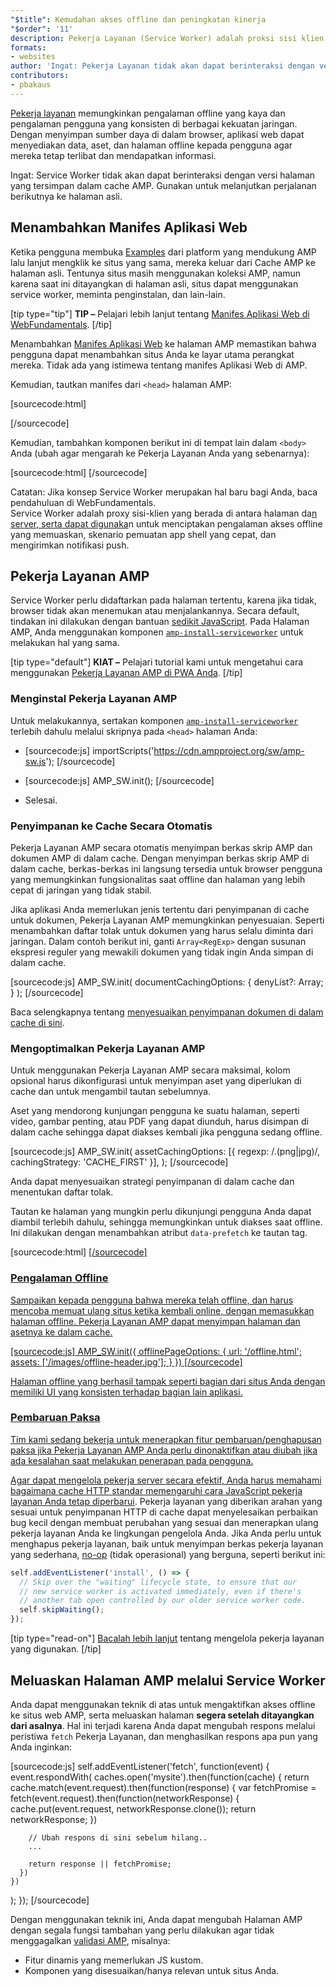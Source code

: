 ```yaml
---
"$title": Kemudahan akses offline dan peningkatan kinerja
"$order": '11'
description: Pekerja Layanan (Service Worker) adalah proksi sisi klien yang berada di antara halaman Anda dan server, dan digunakan untuk membangun pengalaman offline yang fantastis, pemuatan cepat ....
formats:
- websites
author: 'Ingat: Pekerja Layanan tidak akan dapat berinteraksi dengan versi halaman Anda yang disimpan di dalam cache AMP. Gunakan itu untuk perjalanan selanjutnya ke asal Anda.'
contributors:
- pbakaus
---
```


[Pekerja layanan](https://developer.mozilla.org/en-US/docs/Web/API/Service_Worker_API) memungkinkan pengalaman offline yang kaya dan pengalaman pengguna yang konsisten di berbagai kekuatan jaringan. Dengan menyimpan sumber daya di dalam browser, aplikasi web dapat menyediakan data, aset, dan halaman offline kepada pengguna agar mereka tetap terlibat dan mendapatkan informasi.

Ingat: Service Worker tidak akan dapat berinteraksi dengan versi halaman yang tersimpan dalam cache AMP. Gunakan untuk melanjutkan perjalanan berikutnya ke halaman asli.

## Menambahkan Manifes Aplikasi Web

Ketika pengguna membuka [Examples](../../../documentation/examples/index.html) dari platform yang mendukung AMP lalu lanjut mengklik ke situs yang sama, mereka keluar dari Cache AMP ke halaman asli. Tentunya situs masih menggunakan koleksi AMP, namun karena saat ini ditayangkan di halaman asli, situs dapat menggunakan service worker, meminta penginstalan, dan lain-lain.

[tip type="tip"] **TIP –** Pelajari lebih lanjut tentang [Manifes Aplikasi Web di WebFundamentals](https://developers.google.com/web/fundamentals/engage-and-retain/web-app-manifest/). [/tip]

Menambahkan [Manifes Aplikasi Web](https://developers.google.com/web/fundamentals/engage-and-retain/web-app-manifest/) ke halaman AMP memastikan bahwa pengguna dapat menambahkan situs Anda ke layar utama perangkat mereka. Tidak ada yang istimewa tentang manifes Aplikasi Web di AMP.

Kemudian, tautkan manifes dari `<head>` halaman AMP:

[sourcecode:html]

<script async custom-element="amp-install-serviceworker"
  src="https://cdn.ampproject.org/v0/amp-install-serviceworker-0.1.js"></script>

[/sourcecode]

Kemudian, tambahkan komponen berikut ini di tempat lain dalam `<body>` Anda (ubah agar mengarah ke Pekerja Layanan Anda yang sebenarnya):

[sourcecode:html]
<amp-install-serviceworker
      src="https://www.your-domain.com/serviceworker.js"
      layout="nodisplay">
</amp-install-serviceworker>
[/sourcecode]

Catatan: Jika konsep Service Worker merupakan hal baru bagi Anda, baca pendahuluan di WebFundamentals.<br>Service Worker adalah proxy sisi-klien yang berada di antara halaman da[n server, serta dapat digunaka](https://developers.google.com/web/fundamentals/getting-started/primers/service-workers)n untuk menciptakan pengalaman akses offline yang memuaskan, skenario pemuatan app shell yang cepat, dan mengirimkan notifikasi push.

## Pekerja Layanan AMP

Service Worker perlu didaftarkan pada halaman tertentu, karena jika tidak, browser tidak akan menemukan atau menjalankannya. Secara default, tindakan ini dilakukan dengan bantuan [sedikit JavaScript](https://developers.google.com/web/fundamentals/instant-and-offline/service-worker/registration). Pada Halaman AMP, Anda menggunakan komponen [`amp-install-serviceworker`](../../../documentation/components/reference/amp-install-serviceworker.md) untuk melakukan hal yang sama.

[tip type="default"] **KIAT –** Pelajari tutorial kami untuk mengetahui cara menggunakan [Pekerja Layanan AMP di PWA Anda](/content/amp-dev/documentation/guides-and-tutorials/optimize-measure/amp_to_pwa.md). [/tip]

### Menginstal Pekerja Layanan AMP

Untuk melakukannya, sertakan komponen [`amp-install-serviceworker`](../../../documentation/components/reference/amp-install-serviceworker.md) terlebih dahulu melalui skripnya pada `<head>` halaman Anda:

- [sourcecode:js]  importScripts('https://cdn.ampproject.org/sw/amp-sw.js');  [/sourcecode]

- [sourcecode:js]
      AMP_SW.init();
      [/sourcecode]

- Selesai.

### Penyimpanan ke Cache Secara Otomatis

Pekerja Layanan AMP secara otomatis menyimpan berkas skrip AMP dan dokumen AMP di dalam cache. Dengan menyimpan berkas skrip AMP di dalam cache, berkas-berkas ini langsung tersedia untuk browser pengguna yang memungkinkan fungsionalitas saat offline dan halaman yang lebih cepat di jaringan yang tidak stabil.

Jika aplikasi Anda memerlukan jenis tertentu dari penyimpanan di cache untuk dokumen, Pekerja Layanan AMP memungkinkan penyesuaian. Seperti menambahkan daftar tolak untuk dokumen yang harus selalu diminta dari jaringan. Dalam contoh berikut ini, ganti `Array<RegExp>` dengan susunan ekspresi reguler yang mewakili dokumen yang tidak ingin Anda simpan di dalam cache.

[sourcecode:js]
AMP_SW.init(
documentCachingOptions: {
denyList?: Array<RegExp>;
}
);
[/sourcecode]

Baca selengkapnya tentang [menyesuaikan penyimpanan dokumen di dalam cache di sini](https://developers.google.com/web/fundamentals/instant-and-offline/offline-ux).

### Mengoptimalkan Pekerja Layanan AMP

Untuk menggunakan Pekerja Layanan AMP secara maksimal, kolom opsional harus dikonfigurasi untuk menyimpan aset yang diperlukan di cache dan untuk mengambil tautan sebelumnya.

Aset yang mendorong kunjungan pengguna ke suatu halaman, seperti video, gambar penting, atau PDF yang dapat diunduh, harus disimpan di dalam cache sehingga dapat diakses kembali jika pengguna sedang offline.

[sourcecode:js]
AMP_SW.init(
assetCachingOptions: [{
regexp: /\.(png|jpg)/,
cachingStrategy: 'CACHE_FIRST'
}],
);
[/sourcecode]

Anda dapat menyesuaikan strategi penyimpanan di dalam cache dan menentukan daftar tolak.

Tautan ke halaman yang mungkin perlu dikunjungi pengguna Anda dapat diambil terlebih dahulu, sehingga memungkinkan untuk diakses saat offline. Ini dilakukan dengan menambahkan atribut `data-prefetch` ke tautan tag.

[sourcecode:html]
<a href='....' data-rel='prefetch' />
[/sourcecode]

### Pengalaman Offline

Sampaikan kepada pengguna bahwa mereka telah offline, dan harus mencoba memuat ulang situs ketika kembali online, dengan memasukkan halaman offline. Pekerja Layanan AMP dapat menyimpan halaman dan asetnya ke dalam cache.

[sourcecode:js]
AMP_SW.init({
offlinePageOptions: {
url: '/offline.html';
assets: ['/images/offline-header.jpg'];
}
})
[/sourcecode]

Halaman offline yang berhasil tampak seperti bagian dari situs Anda dengan memiliki UI yang konsisten terhadap bagian lain aplikasi.

### Pembaruan Paksa

Tim kami sedang bekerja untuk menerapkan fitur pembaruan/penghapusan paksa jika Pekerja Layanan AMP Anda perlu dinonaktifkan atau diubah jika ada kesalahan saat melakukan penerapan pada pengguna.

Agar dapat mengelola pekerja server secara efektif, Anda harus memahami bagaimana [cache HTTP standar memengaruhi cara JavaScript pekerja layanan Anda tetap diperbarui](https://developers.google.com/web/updates/2018/06/fresher-sw). Pekerja layanan yang diberikan arahan yang sesuai untuk penyimpanan HTTP di cache dapat menyelesaikan perbaikan bug kecil dengan membuat perubahan yang sesuai dan menerapkan ulang pekerja layanan Anda ke lingkungan pengelola Anda. Jika Anda perlu untuk menghapus pekerja layanan, baik untuk menyimpan berkas pekerja layanan yang sederhana, [no-op](https://en.wikipedia.org/wiki/NOP) (tidak operasional) yang berguna, seperti berikut ini:

```js
self.addEventListener('install', () => {
  // Skip over the "waiting" lifecycle state, to ensure that our
  // new service worker is activated immediately, even if there's
  // another tab open controlled by our older service worker code.
  self.skipWaiting();
});
```

[tip type="read-on"] [Bacalah lebih lanjut](https://stackoverflow.com/questions/33986976/how-can-i-remove-a-buggy-service-worker-or-implement-a-kill-switch/38980776#38980776) tentang mengelola pekerja layanan yang digunakan. [/tip]

## Meluaskan Halaman AMP melalui Service Worker

Anda dapat menggunakan teknik di atas untuk mengaktifkan akses offline ke situs web AMP, serta meluaskan halaman **segera setelah ditayangkan dari asalnya**. Hal ini terjadi karena Anda dapat mengubah respons melalui peristiwa `fetch` Pekerja Layanan, dan menghasilkan respons apa pun yang Anda inginkan:

[sourcecode:js]
self.addEventListener('fetch', function(event) {
  event.respondWith(
    caches.open('mysite').then(function(cache) {
      return cache.match(event.request).then(function(response) {
        var fetchPromise = fetch(event.request).then(function(networkResponse) {
          cache.put(event.request, networkResponse.clone());
          return networkResponse;
        })

        // Ubah respons di sini sebelum hilang..
        ...

        return response || fetchPromise;
      })
    })
  );
});
[/sourcecode]

Dengan menggunakan teknik ini, Anda dapat mengubah Halaman AMP dengan segala fungsi tambahan yang perlu dilakukan agar tidak menggagalkan [validasi AMP](../../../documentation/guides-and-tutorials/learn/validation-workflow/validate_amp.md), misalnya:

- Fitur dinamis yang memerlukan JS kustom.
- Komponen yang disesuaikan/hanya relevan untuk situs Anda.
